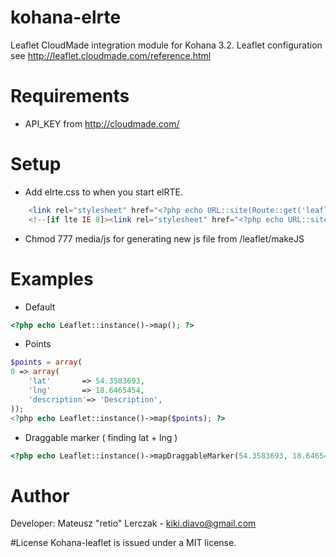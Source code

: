# kohana-elrte

Leaflet CloudMade integration module for Kohana 3.2.
Leaflet configuration see http://leaflet.cloudmade.com/reference.html

# Requirements
* API_KEY from http://cloudmade.com/

# Setup

* Add elrte.css to <head> when you start elRTE. 
```php
    <link rel="stylesheet" href="<?php echo URL::site(Route::get('leaflet_media')->uri(array('file' => 'css/leaflet.css')), TRUE); ?>" type="text/css" media="screen" charset="utf-8">
    <!--[if lte IE 8]><link rel="stylesheet" href="<?php echo URL::site(Route::get('leaflet_media')->uri(array('file' => 'css/leaflet.ie.css')), TRUE); ?>" /><![endif]-->
```
* Chmod 777 media/js for generating new js file from /leaflet/makeJS

# Examples
* Default
```php
<?php echo Leaflet::instance()->map(); ?>
```
* Points
```php
$points = array(
0 => array(
    'lat'       => 54.3583693,
    'lng'       => 18.6465454,
    'description'=> 'Description',
));
<?php echo Leaflet::instance()->map($points); ?>
```
* Draggable marker ( finding lat + lng )
```php
<?php echo Leaflet::instance()->mapDraggableMarker(54.3583693, 18.6465454); ?>
```
    
# Author
Developer: Mateusz "retio" Lerczak - kiki.diavo@gmail.com

#License
Kohana-leaflet is issued under a MIT license.